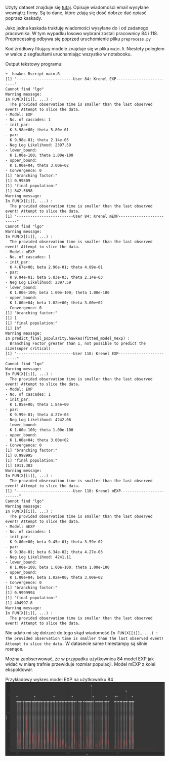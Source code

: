 Użyty dataset znajduje się [tutaj](https://dataverse.harvard.edu/dataset.xhtml?persistentId=doi%3A10.7910%2FDVN%2F6Z3CGX).
Opisuje wiadomości email wysyłane wewnątrz firmy. Są to dane, które zdają się dość dobrze dać opiasć poprzez kaskady.

Jako jedna kaskada traktuję wiadomości wysyłane do i od zadanego pracownika.
W tym wypadku losowo wybrani zostali pracownicy 84 i 118. Preprocessing odbywa się poprzed uruchomienie pliku `preprocess.py`

Kod źródłowy fitujący modele znajduje się w pliku `main.R`. 
Niestety poległem w walce z segfaultami uruchamiając wszystko w notebooku.

Output tekstowy programu:
```
➜  hawkes Rscript main.R
[1] "-------------------------User 84: Krenel EXP-------------------------"
Cannot find "lgo"
Warning message:
In FUN(X[[i]], ...) :
  The provided observation time is smaller than the last observed event! Attempt to slice the data.
- Model: EXP 
- No. of cascades: 1 
- init_par:
  K 3.98e+00; theta 5.80e-01
- par:
  K 9.98e-01; theta 2.14e-03
- Neg Log Likelihood: 2397.59 
- lower_bound:
  K 1.00e-100; theta 1.00e-100
- upper_bound:
  K 1.00e+04; theta 3.00e+02
- Convergence: 0 
[1] "branching factor:"
[1] 0.99809
[1] "final population:"
[1] 842.5698
Warning message:
In FUN(X[[i]], ...) :
  The provided observation time is smaller than the last observed event! Attempt to slice the data.
[1] "-------------------------User 84: Krenel mEXP-------------------------"
Cannot find "lgo"
Warning message:
In FUN(X[[i]], ...) :
  The provided observation time is smaller than the last observed event! Attempt to slice the data.
- Model: mEXP 
- No. of cascades: 1 
- init_par:
  K 4.67e+00; beta 2.96e-01; theta 4.09e-01
- par:
  K 9.94e-01; beta 5.83e-03; theta 2.14e-03
- Neg Log Likelihood: 2397.59 
- lower_bound:
  K 1.00e-100; beta 1.00e-100; theta 1.00e-100
- upper_bound:
  K 1.00e+04; beta 1.02e+00; theta 3.00e+02
- Convergence: 0 
[1] "branching factor:"
[1] 1
[1] "final population:"
[1] Inf
Warning message:
In predict_final_popularity.hawkes(fitted_model_mexp) :
  Branching Factor greater than 1, not possible to predict the size(super critical)
[1] "-------------------------User 118: Krenel EXP-------------------------"
Cannot find "lgo"
Warning message:
In FUN(X[[i]], ...) :
  The provided observation time is smaller than the last observed event! Attempt to slice the data.
- Model: EXP 
- No. of cascades: 1 
- init_par:
  K 1.85e+00; theta 1.84e+00
- par:
  K 9.99e-01; theta 4.27e-03
- Neg Log Likelihood: 4242.06 
- lower_bound:
  K 1.00e-100; theta 1.00e-100
- upper_bound:
  K 1.00e+04; theta 3.00e+02
- Convergence: 0 
[1] "branching factor:"
[1] 0.998995
[1] "final population:"
[1] 1911.383
Warning message:
In FUN(X[[i]], ...) :
  The provided observation time is smaller than the last observed event! Attempt to slice the data.
[1] "-------------------------User 118: Krenel mEXP-------------------------"
Cannot find "lgo"
Warning message:
In FUN(X[[i]], ...) :
  The provided observation time is smaller than the last observed event! Attempt to slice the data.
- Model: mEXP 
- No. of cascades: 1 
- init_par:
  K 9.80e+00; beta 9.45e-01; theta 3.59e-02
- par:
  K 9.38e-01; beta 6.34e-02; theta 4.27e-03
- Neg Log Likelihood: 4241.11 
- lower_bound:
  K 1.00e-100; beta 1.00e-100; theta 1.00e-100
- upper_bound:
  K 1.00e+04; beta 1.02e+00; theta 3.00e+02
- Convergence: 0 
[1] "branching factor:"
[1] 0.9999994
[1] "final population:"
[1] 404997.8
Warning message:
In FUN(X[[i]], ...) :
  The provided observation time is smaller than the last observed event! Attempt to slice the data.
```

Nie udało mi się dotrzeć do tego skąd wiadomość ```In FUN(X[[i]], ...) :
  The provided observation time is smaller than the last observed event! Attempt to slice the data.```
W datasecie same timestampy są silnie rosnące. 

Można zaobserwować, że w przypadku użytkownica 84 model EXP jak widać w miarę trafnie przewiduje rozmiar populacji.
Model mEXP z kolei ekspoldował.

Przykładowy wykres model EXP na użytkowniku 84 ![plot](plot_84_exp.png)

